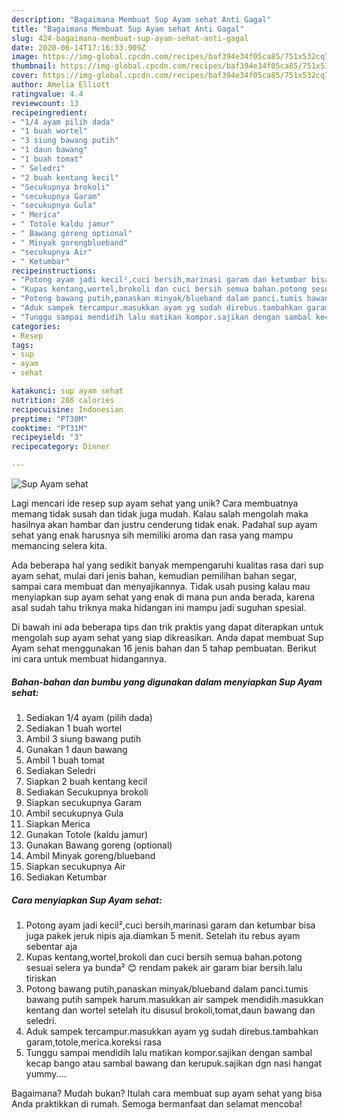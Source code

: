 ```yaml
---
description: "Bagaimana Membuat Sup Ayam sehat Anti Gagal"
title: "Bagaimana Membuat Sup Ayam sehat Anti Gagal"
slug: 424-bagaimana-membuat-sup-ayam-sehat-anti-gagal
date: 2020-06-14T17:16:33.909Z
image: https://img-global.cpcdn.com/recipes/baf394e34f05ca85/751x532cq70/sup-ayam-sehat-foto-resep-utama.jpg
thumbnail: https://img-global.cpcdn.com/recipes/baf394e34f05ca85/751x532cq70/sup-ayam-sehat-foto-resep-utama.jpg
cover: https://img-global.cpcdn.com/recipes/baf394e34f05ca85/751x532cq70/sup-ayam-sehat-foto-resep-utama.jpg
author: Amelia Elliott
ratingvalue: 4.4
reviewcount: 13
recipeingredient:
- "1/4 ayam pilih dada"
- "1 buah wortel"
- "3 siung bawang putih"
- "1 daun bawang"
- "1 buah tomat"
- " Seledri"
- "2 buah kentang kecil"
- "Secukupnya brokoli"
- "secukupnya Garam"
- "secukupnya Gula"
- " Merica"
- " Totole kaldu jamur"
- " Bawang goreng optional"
- " Minyak gorengblueband"
- "secukupnya Air"
- " Ketumbar"
recipeinstructions:
- "Potong ayam jadi kecil²,cuci bersih,marinasi garam dan ketumbar bisa juga pakek jeruk nipis aja.diamkan 5 menit. Setelah itu rebus ayam sebentar aja"
- "Kupas kentang,wortel,brokoli dan cuci bersih semua bahan.potong sesuai selera ya bunda² 😊 rendam pakek air garam biar bersih.lalu tiriskan"
- "Potong bawang putih,panaskan minyak/blueband dalam panci.tumis bawang putih sampek harum.masukkan air sampek mendidih.masukkan kentang dan wortel setelah itu disusul brokoli,tomat,daun bawang dan seledri."
- "Aduk sampek tercampur.masukkan ayam yg sudah direbus.tambahkan garam,totole,merica.koreksi rasa"
- "Tunggu sampai mendidih lalu matikan kompor.sajikan dengan sambal kecap bango atau sambal bawang dan kerupuk.sajikan dgn nasi hangat yummy...."
categories:
- Resep
tags:
- sup
- ayam
- sehat

katakunci: sup ayam sehat 
nutrition: 286 calories
recipecuisine: Indonesian
preptime: "PT30M"
cooktime: "PT31M"
recipeyield: "3"
recipecategory: Dinner

---
```



![Sup Ayam sehat](https://img-global.cpcdn.com/recipes/baf394e34f05ca85/751x532cq70/sup-ayam-sehat-foto-resep-utama.jpg)

Lagi mencari ide resep sup ayam sehat yang unik? Cara membuatnya memang tidak susah dan tidak juga mudah. Kalau salah mengolah maka hasilnya akan hambar dan justru cenderung tidak enak. Padahal sup ayam sehat yang enak harusnya sih memiliki aroma dan rasa yang mampu memancing selera kita.

Ada beberapa hal yang sedikit banyak mempengaruhi kualitas rasa dari sup ayam sehat, mulai dari jenis bahan, kemudian pemilihan bahan segar, sampai cara membuat dan menyajikannya. Tidak usah pusing kalau mau menyiapkan sup ayam sehat yang enak di mana pun anda berada, karena asal sudah tahu triknya maka hidangan ini mampu jadi suguhan spesial.




Di bawah ini ada beberapa tips dan trik praktis yang dapat diterapkan untuk mengolah sup ayam sehat yang siap dikreasikan. Anda dapat membuat Sup Ayam sehat menggunakan 16 jenis bahan dan 5 tahap pembuatan. Berikut ini cara untuk membuat hidangannya.

<!--inarticleads1-->

##### Bahan-bahan dan bumbu yang digunakan dalam menyiapkan Sup Ayam sehat:

1. Sediakan 1/4 ayam (pilih dada)
1. Sediakan 1 buah wortel
1. Ambil 3 siung bawang putih
1. Gunakan 1 daun bawang
1. Ambil 1 buah tomat
1. Sediakan  Seledri
1. Siapkan 2 buah kentang kecil
1. Sediakan Secukupnya brokoli
1. Siapkan secukupnya Garam
1. Ambil secukupnya Gula
1. Siapkan  Merica
1. Gunakan  Totole (kaldu jamur)
1. Gunakan  Bawang goreng (optional)
1. Ambil  Minyak goreng/blueband
1. Siapkan secukupnya Air
1. Sediakan  Ketumbar




<!--inarticleads2-->

##### Cara menyiapkan Sup Ayam sehat:

1. Potong ayam jadi kecil²,cuci bersih,marinasi garam dan ketumbar bisa juga pakek jeruk nipis aja.diamkan 5 menit. Setelah itu rebus ayam sebentar aja
1. Kupas kentang,wortel,brokoli dan cuci bersih semua bahan.potong sesuai selera ya bunda² 😊 rendam pakek air garam biar bersih.lalu tiriskan
1. Potong bawang putih,panaskan minyak/blueband dalam panci.tumis bawang putih sampek harum.masukkan air sampek mendidih.masukkan kentang dan wortel setelah itu disusul brokoli,tomat,daun bawang dan seledri.
1. Aduk sampek tercampur.masukkan ayam yg sudah direbus.tambahkan garam,totole,merica.koreksi rasa
1. Tunggu sampai mendidih lalu matikan kompor.sajikan dengan sambal kecap bango atau sambal bawang dan kerupuk.sajikan dgn nasi hangat yummy....




Bagaimana? Mudah bukan? Itulah cara membuat sup ayam sehat yang bisa Anda praktikkan di rumah. Semoga bermanfaat dan selamat mencoba!
